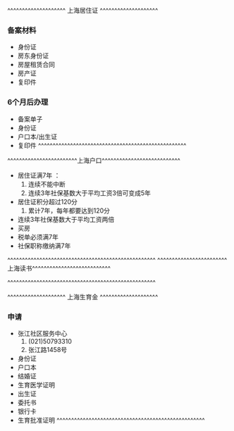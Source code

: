 ^^^^^^^^^^^^^^^^^^^^ 上海居住证 ^^^^^^^^^^^^^^^^^^^^
### 备案材料
- 身份证
- 房东身份证
- 房屋租赁合同
- 房产证
- 复印件

### 6个月后办理
- 备案单子
- 身份证
- 户口本/出生证
- 复印件
^^^^^^^^^^^^^^^^^^^^^^^^^^^^^^^^^^^^^^^^^^^^^^^^^^^

^^^^^^^^^^^^^^^^^^^^^^^^上海户口^^^^^^^^^^^^^^^^^^^^^^^^^^^
- 居住证满7年 ： 
    1. 连续不能中断
    1. 连续3年社保基数大于平均工资3倍可变成5年
- 居住证积分超过120分
    1. 累计7年，每年都要达到120分
- 连续3年社保基数大于平均工资两倍
- 买房
- 税单必须满7年
- 社保职称缴纳满7年


^^^^^^^^^^^^^^^^^^^^^^^^^^^^^^^^^^^^^^^^^^^^^^^^^^^
^^^^^^^^^^^^^^^^^^^^^^^^上海读书^^^^^^^^^^^^^^^^^^^^^^^^^^^

^^^^^^^^^^^^^^^^^^^^^^^^^^^^^^^^^^^^^^^^^^^^^^^^^^^

^^^^^^^^^^^^^^^^^^^^ 上海生育金 ^^^^^^^^^^^^^^^^^^^^
### 申请
- 张江社区服务中心
    1. (021)50793310
    1. 张江路1458号
- 身份证
- 户口本
- 结婚证
- 生育医学证明
- 出生证
- 委托书
- 银行卡
- 生育批准证明
^^^^^^^^^^^^^^^^^^^^^^^^^^^^^^^^^^^^^^^^^^^^^^^^^^^
